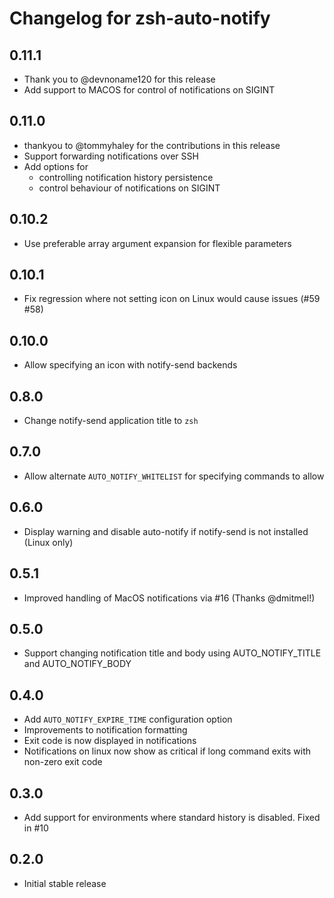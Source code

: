 Changelog for zsh-auto-notify
=============================

0.11.1
------
* Thank you to @devnoname120 for this release
* Add support to MACOS for control of notifications on SIGINT

0.11.0
------
* thankyou to @tommyhaley for the contributions in this release
* Support forwarding notifications over SSH
* Add options for
   * controlling notification history persistence
   * control behaviour of notifications on SIGINT

0.10.2
------
* Use preferable array argument expansion for flexible parameters

0.10.1
------
* Fix regression where not setting icon on Linux would cause issues (#59 #58)

0.10.0
-----
* Allow specifying an icon with notify-send backends

0.8.0
-----
* Change notify-send application title to `zsh`

0.7.0
-----
* Allow alternate `AUTO_NOTIFY_WHITELIST` for specifying commands to allow

0.6.0
-----
* Display warning and disable auto-notify if notify-send is not installed (Linux only)

0.5.1
-----
* Improved handling of MacOS notifications via #16 (Thanks @dmitmel!)

0.5.0
-----
* Support changing notification title and body using AUTO_NOTIFY_TITLE and AUTO_NOTIFY_BODY

0.4.0
-----
* Add `AUTO_NOTIFY_EXPIRE_TIME` configuration option
* Improvements to notification formatting
* Exit code is now displayed in notifications
* Notifications on linux now show as critical if long command exits with non-zero exit code

0.3.0
-----
* Add support for environments where standard history is disabled. Fixed in #10

0.2.0
-----
* Initial stable release
